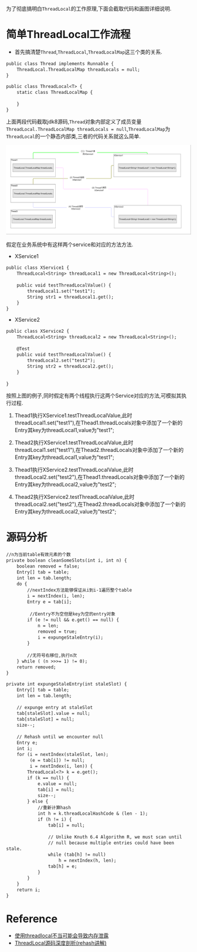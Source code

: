 为了彻底搞明白`ThreadLocal`的工作原理,下面会截取代码和画图详细说明.


# 简单ThreadLocal工作流程

* 首先搞清楚`Thread`,`ThreadLocal`,`ThreadLocalMap`这三个类的关系.


```
public class Thread implements Runnable {
    ThreadLocal.ThreadLocalMap threadLocals = null;
}
```

```
public class ThreadLocal<T> {
	static class ThreadLocalMap {

	}
}
```


上面两段代码截取jdk8源码,`Thread`对象内部定义了成员变量`ThreadLocal.ThreadLocalMap threadLocals = null`,`ThreadLocalMap`为`ThreadLocal`的一个静态内部类,三者的代码关系就这么简单.


![](https://github.com/m65536/resource/blob/master/image/java/thread/thread_local_0.png?raw=true)


假定在业务系统中有这样两个service和对应的方法方法.

* XService1
```
public class XService1 {
    ThreadLocal<String> threadLocal1 = new ThreadLocal<String>();

    public void testThreadLocalValue() {
        threadLocal1.set("test1");
        String str1 = threadLocal1.get();
    }
}
```

* XService2
```
public class XService2 {
    ThreadLocal<String> threadLocal2 = new ThreadLocal<String>();

    @Test
    public void testThreadLocalValue() {
        threadLocal2.set("test2");
        String str2 = threadLocal2.get();
    }

}
```

按照上图的例子,同时假定有两个线程执行这两个Service对应的方法,可模拟其执行过程.

1. Thead1执行XService1.testThreadLocalValue,此时threadLocal1.set("test1"),在Thead1.threadLocals对象中添加了一个新的Entry其key为threadLocal1,value为"test1";

2. Thead2执行XService1.testThreadLocalValue,此时threadLocal1.set("test1"),在Thead2.threadLocals对象中添加了一个新的Entry其key为threadLocal1,value为"test1";

3. Thead1执行XService2.testThreadLocalValue,此时threadLocal2.set("test2"),在Thead1.threadLocals对象中添加了一个新的Entry其key为threadLocal2,value为"test2";

4. Thead2执行XService2.testThreadLocalValue,此时threadLocal2.set("test2"),在Thead2.threadLocals对象中添加了一个新的Entry其key为threadLocal2,value为"test2";




# 源码分析
```
//n为当前table有效元素的个数
private boolean cleanSomeSlots(int i, int n) {
    boolean removed = false;
    Entry[] tab = table;
    int len = tab.length;
    do {
        //nextIndex方法能够保证从i到i-1遍历整个table
        i = nextIndex(i, len);
        Entry e = tab[i];
        
         //Eentry不为空但是key为空的entry对象
        if (e != null && e.get() == null) {
            n = len;
            removed = true;
            i = expungeStaleEntry(i);
        }
        
        //无符号右移位,执行n次
    } while ( (n >>>= 1) != 0);
    return removed;
}
```

```
private int expungeStaleEntry(int staleSlot) {
    Entry[] tab = table;
    int len = tab.length;

    // expunge entry at staleSlot
    tab[staleSlot].value = null;
    tab[staleSlot] = null;
    size--;

    // Rehash until we encounter null
    Entry e;
    int i;
    for (i = nextIndex(staleSlot, len);
         (e = tab[i]) != null;
         i = nextIndex(i, len)) {
        ThreadLocal<?> k = e.get();
        if (k == null) {
            e.value = null;
            tab[i] = null;
            size--;
        } else {
        	//重新计算hash
            int h = k.threadLocalHashCode & (len - 1);
            if (h != i) {
                tab[i] = null;

                // Unlike Knuth 6.4 Algorithm R, we must scan until
                // null because multiple entries could have been stale.
                while (tab[h] != null)
                    h = nextIndex(h, len);
                tab[h] = e;
            }
        }
    }
    return i;
}

```

# Reference
* [使用threadlocal不当可能会导致内存泄露](http://ifeve.com/%E4%BD%BF%E7%94%A8threadlocal%E4%B8%8D%E5%BD%93%E5%8F%AF%E8%83%BD%E4%BC%9A%E5%AF%BC%E8%87%B4%E5%86%85%E5%AD%98%E6%B3%84%E9%9C%B2/)
* [ThreadLocal源码深度剖析(rehash讲解)](https://juejin.im/post/5a5efb1b518825732b19dca4)